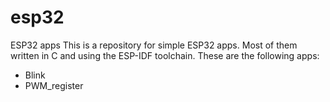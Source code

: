 # esp32
ESP32 apps
This is a repository for simple ESP32 apps. Most of them written in C and using the ESP-IDF toolchain.
These are the following apps:
  - Blink
  - PWM_register
